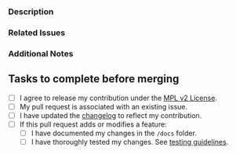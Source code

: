 ### Description
<!-- Briefly describe what this pull request does. -->

### Related Issues
<!-- Link to the issue(s) this PR resolves, if applicable. -->

### Additional Notes
<!-- Any extra context or information, if necessary. -->

## Tasks to complete before merging

- [ ] I agree to release my contribution under the [MPL v2 License](http://mozilla.org/MPL/2.0/).
- [ ] My pull request is associated with an existing issue.
- [ ] I have updated the [changelog](https://github.com/mcbookshelf/Bookshelf/blob/master/docs/CHANGELOG.md) to reflect my contribution.
- [ ] If this pull request adds or modifies a feature:
  - [ ] I have documented my changes in the `/docs` folder.
  - [ ] I have thoroughly tested my changes. See [testing guidelines](https://docs.mcbookshelf.dev/en/latest/contribute/debug.html#unit-tests).
